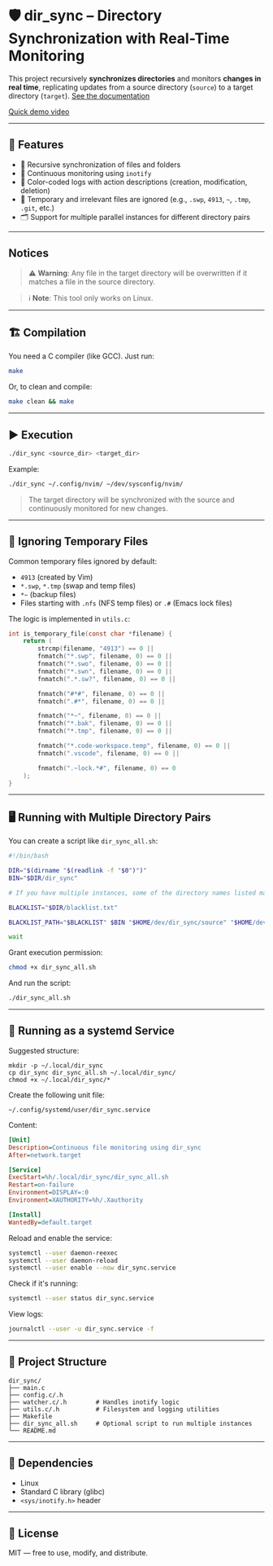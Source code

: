 # 🛡️ dir_sync – Directory Synchronization with Real-Time Monitoring

This project recursively **synchronizes directories** and monitors **changes in real time**, replicating updates from a source directory (`source`) to a target directory (`target`).
[See the documentation](https://nextlevelcode014.github.io/dir_sync)

[Quick demo video](https://youtu.be/BKlBIVOY54Q)

---

## 🔧 Features

- 🧠 Recursive synchronization of files and folders
- 🔁 Continuous monitoring using `inotify` 
- 📝 Color-coded logs with action descriptions (creation, modification, deletion)
- 🧹 Temporary and irrelevant files are ignored (e.g., `.swp`, `4913`, `~`, `.tmp`, `.git`, etc.)
- 🗂️ Support for multiple parallel instances for different directory pairs

---

## Notices
> ⚠️ **Warning**: Any file in the target directory will be overwritten if it matches a file in the source directory.

> ℹ️ **Note**: This tool only works on Linux.
---
## 🏗️ Compilation

You need a C compiler (like GCC). Just run:

```bash
make
````

Or, to clean and compile:

```bash
make clean && make
```

---

## ▶️ Execution

```bash
./dir_sync <source_dir> <target_dir>
```

Example:

```bash
./dir_sync ~/.config/nvim/ ~/dev/sysconfig/nvim/
```

> The target directory will be synchronized with the source and continuously monitored for new changes.

---

## 📜 Ignoring Temporary Files

Common temporary files ignored by default:

* `4913` (created by Vim)
* `*.swp`, `*.tmp` (swap and temp files)
* `*~` (backup files)
* Files starting with `.nfs` (NFS temp files) or `.#` (Emacs lock files)

The logic is implemented in `utils.c`:

```c
int is_temporary_file(const char *filename) {
    return (
        strcmp(filename, "4913") == 0 ||                       
        fnmatch("*.swp", filename, 0) == 0 ||                 
        fnmatch("*.swo", filename, 0) == 0 ||
        fnmatch("*.swn", filename, 0) == 0 ||
        fnmatch(".*.sw?", filename, 0) == 0 ||                

        fnmatch("#*#", filename, 0) == 0 ||                   
        fnmatch(".#*", filename, 0) == 0 ||                   

        fnmatch("*~", filename, 0) == 0 ||                     
        fnmatch("*.bak", filename, 0) == 0 ||                 
        fnmatch("*.tmp", filename, 0) == 0 ||                

        fnmatch("*.code-workspace.temp", filename, 0) == 0 ||
        fnmatch(".vscode", filename, 0) == 0 ||             

        fnmatch(".~lock.*#", filename, 0) == 0
    );
}
```

---

## 🖥️ Running with Multiple Directory Pairs

You can create a script like `dir_sync_all.sh`:

```bash
#!/bin/bash

DIR="$(dirname "$(readlink -f "$0")")"
BIN="$DIR/dir_sync"

# If you have multiple instances, some of the directory names listed may conflict, so instead of exporting the variable globally, you can do this.

BLACKLIST="$DIR/blacklist.txt"

BLACKLIST_PATH="$BLACKLIST" $BIN "$HOME/dev/dir_sync/source" "$HOME/dev/dir_sync/target"  &

wait
```

Grant execution permission:

```bash
chmod +x dir_sync_all.sh
```

And run the script:

```bash
./dir_sync_all.sh
```

---

## 🧩 Running as a systemd Service

Suggested structure:

```
mkdir -p ~/.local/dir_sync
cp dir_sync dir_sync_all.sh ~/.local/dir_sync/
chmod +x ~/.local/dir_sync/*
```

Create the following unit file:

```
~/.config/systemd/user/dir_sync.service
```

Content:

```ini
[Unit]
Description=Continuous file monitoring using dir_sync
After=network.target

[Service]
ExecStart=%h/.local/dir_sync/dir_sync_all.sh
Restart=on-failure
Environment=DISPLAY=:0
Environment=XAUTHORITY=%h/.Xauthority

[Install]
WantedBy=default.target
```

Reload and enable the service:

```bash
systemctl --user daemon-reexec
systemctl --user daemon-reload
systemctl --user enable --now dir_sync.service
```

Check if it's running:

```bash
systemctl --user status dir_sync.service
```

View logs:

```bash
journalctl --user -u dir_sync.service -f
```

---

## 📁 Project Structure

```
dir_sync/
├── main.c
├── config.c/.h
├── watcher.c/.h        # Handles inotify logic
├── utils.c/.h          # Filesystem and logging utilities
├── Makefile
├── dir_sync_all.sh     # Optional script to run multiple instances
└── README.md
```

---

## 🧩 Dependencies

* Linux
* Standard C library (glibc)
* `<sys/inotify.h>` header

---

## 📜 License

MIT — free to use, modify, and distribute.
